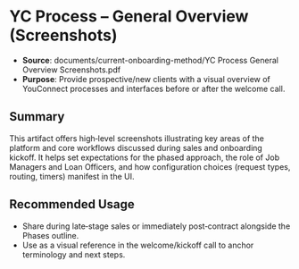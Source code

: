 # YC Process – General Overview (Screenshots)

- **Source**: documents/current-onboarding-method/YC Process General Overview Screenshots.pdf
- **Purpose**: Provide prospective/new clients with a visual overview of YouConnect processes and interfaces before or after the welcome call.

## Summary
This artifact offers high‑level screenshots illustrating key areas of the platform and core workflows discussed during sales and onboarding kickoff. It helps set expectations for the phased approach, the role of Job Managers and Loan Officers, and how configuration choices (request types, routing, timers) manifest in the UI.

## Recommended Usage
- Share during late‑stage sales or immediately post‑contract alongside the Phases outline.
- Use as a visual reference in the welcome/kickoff call to anchor terminology and next steps.
